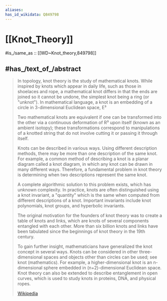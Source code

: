 ```yaml
---
aliases:
has_id_wikidata: Q849798
---
```


# [[Knot_Theory]] 

#is_/same_as :: [[WD~Knot_theory,849798]] 

## #has_/text_of_/abstract 

> In topology, knot theory is the study of mathematical knots. While inspired by knots which appear in daily life, such as those in shoelaces and rope, a mathematical knot differs in that the ends are joined so it cannot be undone, the simplest knot being a ring (or "unknot"). In mathematical language, a knot is an embedding of a circle in 3-dimensional Euclidean space, E³ 
> 
> Two mathematical knots are equivalent if one can be transformed into the other 
> via a continuous deformation of R³ upon itself (known as an ambient isotopy); 
> these transformations correspond to manipulations of a knotted string 
> that do not involve cutting it or passing it through itself.
>
> Knots can be described in various ways. Using different description methods, there may be more than one description of the same knot. For example, a common method of describing a knot is a planar diagram called a knot diagram, in which any knot can be drawn in many different ways. Therefore, a fundamental problem in knot theory is determining when two descriptions represent the same knot.
>
> A complete algorithmic solution to this problem exists, which has unknown complexity. In practice, knots are often distinguished using a knot invariant, a "quantity" which is the same when computed from different descriptions of a knot. Important invariants include knot polynomials, knot groups, and hyperbolic invariants.
>
> The original motivation for the founders of knot theory was to create a table of knots and links, which are knots of several components entangled with each other. More than six billion knots and links have been tabulated since the beginnings of knot theory in the 19th century.
>
> To gain further insight, mathematicians have generalized the knot concept in several ways. Knots can be considered in other three-dimensional spaces and objects other than circles can be used; see knot (mathematics). For example, a higher-dimensional knot is an n-dimensional sphere embedded in (n+2)-dimensional Euclidean space. Knot theory can also be extended to describe entanglement in open curves, which is used to study knots in proteins, DNA, and physical ropes.
>
> [Wikipedia](https://en.wikipedia.org/wiki/Knot%20theory) 

